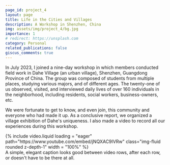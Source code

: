 ```yaml
---
page_id: project_4
layout: page
title: Life in the Cities and Villages
description: A Workshop in Shenzhen, China
img: assets/img/project_4/bg.jpg
importance: 1
# redirect: https://unsplash.com
category: Personal
related_publications: false
giscus_comments: true
---
```


In July 2023, I joined a nine-day workshop in which members conducted field work in Dahe Village (an urban village), Shenzhen, Guangdong Province of China. The group was composed of students from multiple places, studying various majors, and of different ages. The twenty-one of us observed, visited, and interviewed daily lives of over 160 individuals in the neighborhood, including residents, social workers, business-owners, etc. 

We were fortunate to get to know, and even join, this community and everyone who had made it up. As a conclusive report, we organized a village exhibition of Dahe's uniqueness. I also made a video to record all our experiences during this workshop. 

<div class="row mt-3">
    <div class="col-sm mt-3 mt-md-0">
        {% include video.liquid loading = "eager" path="https://www.youtube.com/embed/jNQXAC9IVRw" class="img-fluid rounded z-depth-1" width = "100%" %}
    </div>
</div>
<div class="caption">
    A simple, elegant caption looks good between video rows, after each row, or doesn't have to be there at all.
</div>

